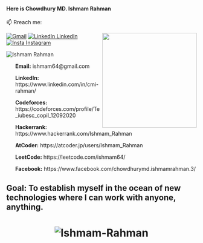 


#### Here is Chowdhury MD. Ishmam Rahman

📫 Rreach me:

[![Gmail](https://img.shields.io/badge/%20-Send%20Mail-black?color=14171A&labelColor=ef5350&logo=gmail&logoColor=ffffff)](mailto:ishmam64@gmail.com?subject=From%20GitHub&cc=ishmam64@gmail.com&body=Hi,%20there.%20Found%20you%20from%20GitHub.)
[![LinkedIn LinkedIn](https://img.shields.io/badge/%20-Connect-black?color=14171A&labelColor=0e76a8&logo=linkedin&logoColor=ffffff)](https://www.linkedin.com/in/cmi-rahman/)
<a target="_blank" href="https://github.com/MohiuddinRabby"><img width="250" align="right" src="https://media.giphy.com/media/KzKDpvEtLcQeh6gC9z/giphy.gif"></a>
[![Insta Instagram](https://img.shields.io/badge/%20-Follow-black?color=14171A&labelColor=d81b60&logo=instagram&logoColor=ffffff)](https://www.instagram.com/ishmam_omi/)



<img src="https://komarev.com/ghpvc/?username=Ishmam-Rahman" alt="Ishmam Rahman" />

<ul><b>Email:</b> ishmam64@gmail.com</ul>
<ul><b>LinkedIn:</b> https://www.linkedin.com/in/cmi-rahman/</ul>

<ul><b>Codeforces:</b> https://codeforces.com/profile/Te_iubesc_copil_12092020</ul>
<ul><b>Hackerrank:</b> https://www.hackerrank.com/Ishmam_Rahman</ul>
<ul><b>AtCoder:</b> https://atcoder.jp/users/Ishmam_Rahman</ul>
<ul><b>LeetCode:</b> https://leetcode.com/ishmam64/</ul>
<ul><b>Facebook:</b> https://www.facebook.com/chowdhurymd.ishmamrahman.3/</ul>

## Goal: To establish myself in the ocean of new technologies where I can work with anyone, anything. 


  <h1><p align="center"> <img align="center" src="https://github-readme-stats.vercel.app/api/top-langs/?username=Ishmam-Rahman&layout=compact&theme=radical" alt="Ishmam-Rahman"/> </p> </h1>


